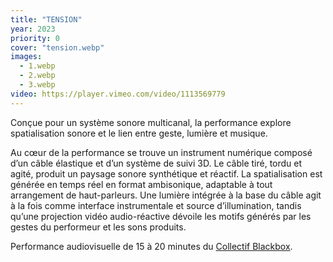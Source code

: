 ```yaml
---
title: "TENSION"
year: 2023
priority: 0
cover: "tension.webp"
images:
  - 1.webp
  - 2.webp
  - 3.webp
video: https://player.vimeo.com/video/1113569779
---
```


Conçue pour un système sonore multicanal, la performance explore spatialisation sonore et le lien entre geste, lumière et musique.

Au cœur de la performance se trouve un instrument numérique composé d’un câble élastique et d’un système de suivi 3D. Le câble tiré, tordu et agité, produit un paysage sonore synthétique et réactif. La spatialisation est générée en temps réel en format ambisonique, adaptable à tout arrangement de haut-parleurs. Une lumière intégrée à la base du câble agit à la fois comme interface instrumentale et source d’illumination, tandis qu’une projection vidéo audio-réactive dévoile les motifs générés par les gestes du performeur et les sons produits.

Performance audiovisuelle de 15 à 20 minutes du [Collectif Blackbox](http://collectifblackbox.com/).
